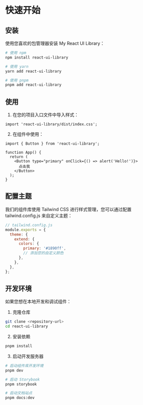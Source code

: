 # 快速开始

## 安装

使用您喜欢的包管理器安装 My React UI Library：

```bash
# 使用 npm
npm install react-ui-library

# 使用 yarn
yarn add react-ui-library

# 使用 pnpm
pnpm add react-ui-library
```

## 使用

1. 在您的项目入口文件中导入样式：

```tsx
import 'react-ui-library/dist/index.css';
```

2. 在组件中使用：

```tsx
import { Button } from 'react-ui-library';

function App() {
  return (
    <Button type="primary" onClick={() => alert('Hello!')}>
      点击我
    </Button>
  );
}
```

## 配置主题

我们的组件库使用 Tailwind CSS 进行样式管理，您可以通过配置 tailwind.config.js 来自定义主题：

```js
// tailwind.config.js
module.exports = {
  theme: {
    extend: {
      colors: {
        primary: '#1890ff',
        // 添加您的自定义颜色
      },
    },
  },
};
```

## 开发环境

如果您想在本地开发和调试组件：

1. 克隆仓库
```bash
git clone <repository-url>
cd react-ui-library
```

2. 安装依赖
```bash
pnpm install
```

3. 启动开发服务器
```bash
# 启动组件库开发环境
pnpm dev

# 启动 Storybook
pnpm storybook

# 启动文档站点
pnpm docs:dev
```